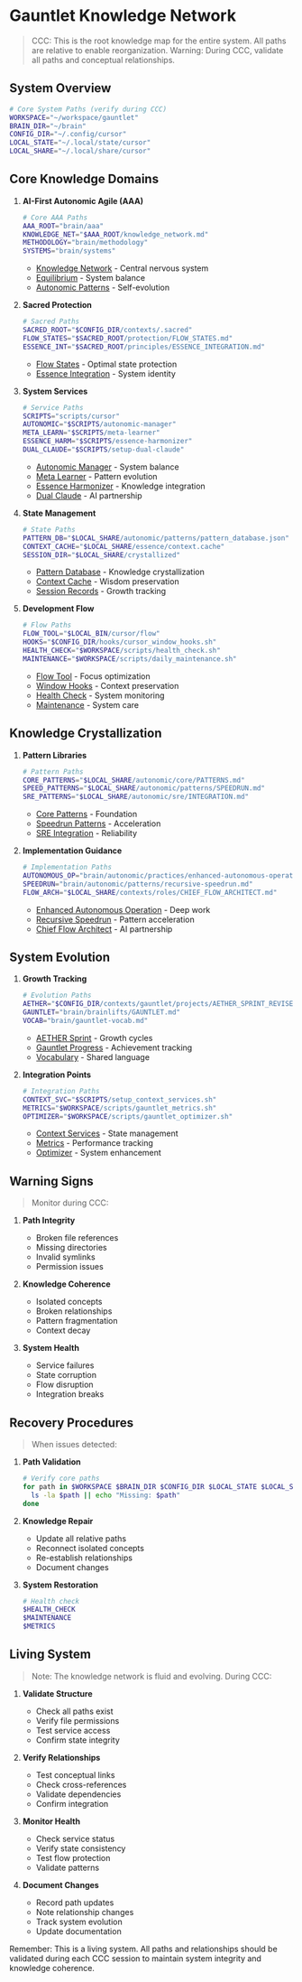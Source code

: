 # Gauntlet Knowledge Network
> CCC: This is the root knowledge map for the entire system. All paths are relative to enable reorganization.
> Warning: During CCC, validate all paths and conceptual relationships.

## System Overview
```bash
# Core System Paths (verify during CCC)
WORKSPACE="~/workspace/gauntlet"
BRAIN_DIR="~/brain"
CONFIG_DIR="~/.config/cursor"
LOCAL_STATE="~/.local/state/cursor"
LOCAL_SHARE="~/.local/share/cursor"
```

## Core Knowledge Domains

1. **AI-First Autonomic Agile (AAA)**
   ```bash
   # Core AAA Paths
   AAA_ROOT="brain/aaa"
   KNOWLEDGE_NET="$AAA_ROOT/knowledge_network.md"
   METHODOLOGY="brain/methodology"
   SYSTEMS="brain/systems"
   ```
   - [Knowledge Network]($KNOWLEDGE_NET) - Central nervous system
   - [Equilibrium]($METHODOLOGY/equilibrium.md) - System balance
   - [Autonomic Patterns]($SYSTEMS/autonomic.md) - Self-evolution

2. **Sacred Protection**
   ```bash
   # Sacred Paths
   SACRED_ROOT="$CONFIG_DIR/contexts/.sacred"
   FLOW_STATES="$SACRED_ROOT/protection/FLOW_STATES.md"
   ESSENCE_INT="$SACRED_ROOT/principles/ESSENCE_INTEGRATION.md"
   ```
   - [Flow States]($FLOW_STATES) - Optimal state protection
   - [Essence Integration]($ESSENCE_INT) - System identity

3. **System Services**
   ```bash
   # Service Paths
   SCRIPTS="scripts/cursor"
   AUTONOMIC="$SCRIPTS/autonomic-manager"
   META_LEARN="$SCRIPTS/meta-learner"
   ESSENCE_HARM="$SCRIPTS/essence-harmonizer"
   DUAL_CLAUDE="$SCRIPTS/setup-dual-claude"
   ```
   - [Autonomic Manager]($AUTONOMIC) - System balance
   - [Meta Learner]($META_LEARN) - Pattern evolution
   - [Essence Harmonizer]($ESSENCE_HARM) - Knowledge integration
   - [Dual Claude]($DUAL_CLAUDE) - AI partnership

4. **State Management**
   ```bash
   # State Paths
   PATTERN_DB="$LOCAL_SHARE/autonomic/patterns/pattern_database.json"
   CONTEXT_CACHE="$LOCAL_SHARE/essence/context.cache"
   SESSION_DIR="$LOCAL_SHARE/crystallized"
   ```
   - [Pattern Database]($PATTERN_DB) - Knowledge crystallization
   - [Context Cache]($CONTEXT_CACHE) - Wisdom preservation
   - [Session Records]($SESSION_DIR) - Growth tracking

5. **Development Flow**
   ```bash
   # Flow Paths
   FLOW_TOOL="$LOCAL_BIN/cursor/flow"
   HOOKS="$CONFIG_DIR/hooks/cursor_window_hooks.sh"
   HEALTH_CHECK="$WORKSPACE/scripts/health_check.sh"
   MAINTENANCE="$WORKSPACE/scripts/daily_maintenance.sh"
   ```
   - [Flow Tool]($FLOW_TOOL) - Focus optimization
   - [Window Hooks]($HOOKS) - Context preservation
   - [Health Check]($HEALTH_CHECK) - System monitoring
   - [Maintenance]($MAINTENANCE) - System care

## Knowledge Crystallization

1. **Pattern Libraries**
   ```bash
   # Pattern Paths
   CORE_PATTERNS="$LOCAL_SHARE/autonomic/core/PATTERNS.md"
   SPEED_PATTERNS="$LOCAL_SHARE/autonomic/patterns/SPEEDRUN.md"
   SRE_PATTERNS="$LOCAL_SHARE/autonomic/sre/INTEGRATION.md"
   ```
   - [Core Patterns]($CORE_PATTERNS) - Foundation
   - [Speedrun Patterns]($SPEED_PATTERNS) - Acceleration
   - [SRE Integration]($SRE_PATTERNS) - Reliability

2. **Implementation Guidance**
   ```bash
   # Implementation Paths
   AUTONOMOUS_OP="brain/autonomic/practices/enhanced-autonomous-operation.md"
   SPEEDRUN="brain/autonomic/patterns/recursive-speedrun.md"
   FLOW_ARCH="$LOCAL_SHARE/contexts/roles/CHIEF_FLOW_ARCHITECT.md"
   ```
   - [Enhanced Autonomous Operation]($AUTONOMOUS_OP) - Deep work
   - [Recursive Speedrun]($SPEEDRUN) - Pattern acceleration
   - [Chief Flow Architect]($FLOW_ARCH) - AI partnership

## System Evolution

1. **Growth Tracking**
   ```bash
   # Evolution Paths
   AETHER="$CONFIG_DIR/contexts/gauntlet/projects/AETHER_SPRINT_REVISED.md"
   GAUNTLET="brain/brainlifts/GAUNTLET.md"
   VOCAB="brain/gauntlet-vocab.md"
   ```
   - [AETHER Sprint]($AETHER) - Growth cycles
   - [Gauntlet Progress]($GAUNTLET) - Achievement tracking
   - [Vocabulary]($VOCAB) - Shared language

2. **Integration Points**
   ```bash
   # Integration Paths
   CONTEXT_SVC="$SCRIPTS/setup_context_services.sh"
   METRICS="$WORKSPACE/scripts/gauntlet_metrics.sh"
   OPTIMIZER="$WORKSPACE/scripts/gauntlet_optimizer.sh"
   ```
   - [Context Services]($CONTEXT_SVC) - State management
   - [Metrics]($METRICS) - Performance tracking
   - [Optimizer]($OPTIMIZER) - System enhancement

## Warning Signs
> Monitor during CCC:

1. **Path Integrity**
   - Broken file references
   - Missing directories
   - Invalid symlinks
   - Permission issues

2. **Knowledge Coherence**
   - Isolated concepts
   - Broken relationships
   - Pattern fragmentation
   - Context decay

3. **System Health**
   - Service failures
   - State corruption
   - Flow disruption
   - Integration breaks

## Recovery Procedures
> When issues detected:

1. **Path Validation**
   ```bash
   # Verify core paths
   for path in $WORKSPACE $BRAIN_DIR $CONFIG_DIR $LOCAL_STATE $LOCAL_SHARE; do
     ls -la $path || echo "Missing: $path"
   done
   ```

2. **Knowledge Repair**
   - Update all relative paths
   - Reconnect isolated concepts
   - Re-establish relationships
   - Document changes

3. **System Restoration**
   ```bash
   # Health check
   $HEALTH_CHECK
   $MAINTENANCE
   $METRICS
   ```

## Living System
> Note: The knowledge network is fluid and evolving. During CCC:

1. **Validate Structure**
   - Check all paths exist
   - Verify file permissions
   - Test service access
   - Confirm state integrity

2. **Verify Relationships**
   - Test conceptual links
   - Check cross-references
   - Validate dependencies
   - Confirm integration

3. **Monitor Health**
   - Check service status
   - Verify state consistency
   - Test flow protection
   - Validate patterns

4. **Document Changes**
   - Record path updates
   - Note relationship changes
   - Track system evolution
   - Update documentation

Remember: This is a living system. All paths and relationships should be validated during each CCC session to maintain system integrity and knowledge coherence. 
